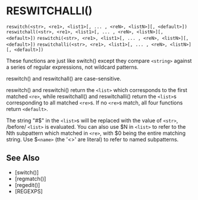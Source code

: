 # RESWITCHALLI()
`reswitch(<str>, <re1>, <list1>[, ... , <reN>, <listN>][, <default>])`
`reswitchall(<str>, <re1>, <list1>[, ... , <reN>, <listN>][, <default>])`
`reswitchi(<str>, <re1>, <list1>[, ... , <reN>, <listN>][, <default>])`
`reswitchalli(<str>, <re1>, <list1>[, ... , <reN>, <listN>][, <default>])`

  These functions are just like switch() except they compare `<string>` against a series of regular expressions, not wildcard patterns.

  reswitch() and reswitchall() are case-sensitive.

  reswitch() and reswitchi() return the `<list>` which corresponds to the first matched `<re>`, while reswitchall() and reswitchalli() return the `<list>`s corresponding to all matched `<re>`s. If no `<re>`s match, all four functions return `<default>`.

  The string "#$" in the `<list>`s will be replaced with the value of `<str>`, /before/ `<list>` is evaluated. You can also use $N in `<list>` to refer to the Nth subpattern which matched in `<re>`, with $0 being the entire matching string. Use $`<name>` (the '<>' are literal) to refer to named subpatterns.


## See Also
- [switch()]
- [regmatch()]
- [regedit()]
- [REGEXPS]

